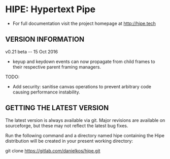 HIPE: Hypertext Pipe
====================

* For full documentation visit the project homepage at http://hipe.tech


VERSION INFORMATION
-------------------

v0.21 beta -- 15 Oct 2016


- keyup and keydown events can now propagate from child frames to their respective parent framing managers.

TODO:

- Add security: sanitise canvas operations to prevent arbitrary code causing performance instability.



GETTING THE LATEST VERSION
--------------------------

The latest version is always available via git. Major revisions are available on sourceforge, but these may not reflect the latest bug fixes.

Run the following command and a directory named hipe containing the Hipe distribution will be created in your present working directory:


  git clone https://gitlab.com/danielkos/hipe.git


